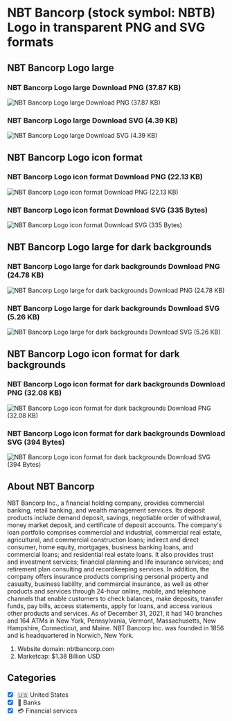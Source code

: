 # NBT Bancorp (stock symbol: NBTB) Logo in transparent PNG and SVG formats

## NBT Bancorp Logo large

### NBT Bancorp Logo large Download PNG (37.87 KB)

![NBT Bancorp Logo large Download PNG (37.87 KB)](/img/orig/NBTB_BIG-1c8ecd94.png)

### NBT Bancorp Logo large Download SVG (4.39 KB)

![NBT Bancorp Logo large Download SVG (4.39 KB)](/img/orig/NBTB_BIG-ca38cccb.svg)

## NBT Bancorp Logo icon format

### NBT Bancorp Logo icon format Download PNG (22.13 KB)

![NBT Bancorp Logo icon format Download PNG (22.13 KB)](/img/orig/NBTB-e19ffbb4.png)

### NBT Bancorp Logo icon format Download SVG (335 Bytes)

![NBT Bancorp Logo icon format Download SVG (335 Bytes)](/img/orig/NBTB-4581db22.svg)

## NBT Bancorp Logo large for dark backgrounds

### NBT Bancorp Logo large for dark backgrounds Download PNG (24.78 KB)

![NBT Bancorp Logo large for dark backgrounds Download PNG (24.78 KB)](/img/orig/NBTB_BIG.D-32851cdf.png)

### NBT Bancorp Logo large for dark backgrounds Download SVG (5.26 KB)

![NBT Bancorp Logo large for dark backgrounds Download SVG (5.26 KB)](/img/orig/NBTB_BIG.D-5e47a910.svg)

## NBT Bancorp Logo icon format for dark backgrounds

### NBT Bancorp Logo icon format for dark backgrounds Download PNG (32.08 KB)

![NBT Bancorp Logo icon format for dark backgrounds Download PNG (32.08 KB)](/img/orig/NBTB.D-50f21de6.png)

### NBT Bancorp Logo icon format for dark backgrounds Download SVG (394 Bytes)

![NBT Bancorp Logo icon format for dark backgrounds Download SVG (394 Bytes)](/img/orig/NBTB.D-9de942aa.svg)

## About NBT Bancorp

NBT Bancorp Inc., a financial holding company, provides commercial banking, retail banking, and wealth management services. Its deposit products include demand deposit, savings, negotiable order of withdrawal, money market deposit, and certificate of deposit accounts. The company's loan portfolio comprises commercial and industrial, commercial real estate, agricultural, and commercial construction loans; indirect and direct consumer, home equity, mortgages, business banking loans, and commercial loans; and residential real estate loans. It also provides trust and investment services; financial planning and life insurance services; and retirement plan consulting and recordkeeping services. In addition, the company offers insurance products comprising personal property and casualty, business liability, and commercial insurance, as well as other products and services through 24-hour online, mobile, and telephone channels that enable customers to check balances, make deposits, transfer funds, pay bills, access statements, apply for loans, and access various other products and services. As of December 31, 2021, it had 140 branches and 164 ATMs in New York, Pennsylvania, Vermont, Massachusetts, New Hampshire, Connecticut, and Maine. NBT Bancorp Inc. was founded in 1856 and is headquartered in Norwich, New York.

1. Website domain: nbtbancorp.com
2. Marketcap: $1.38 Billion USD


## Categories
- [x] 🇺🇸 United States
- [x] 🏦 Banks
- [x] 💳 Financial services
